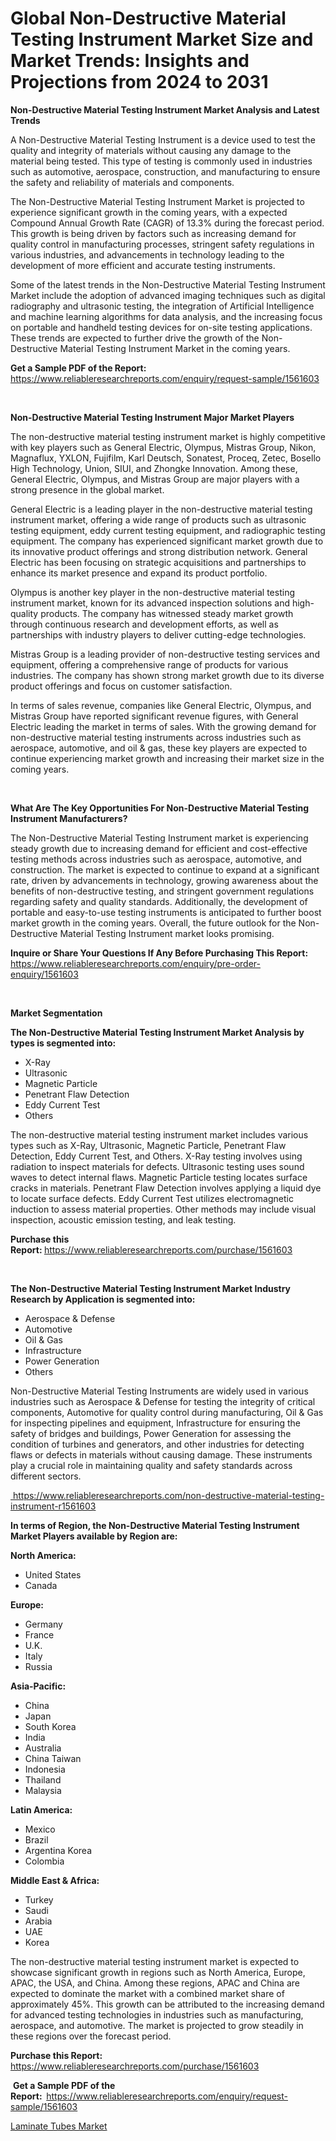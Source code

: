 <p><h1>Global Non-Destructive Material Testing Instrument Market Size and Market Trends: Insights and Projections from 2024 to 2031</h1></p><p><strong>Non-Destructive Material Testing Instrument Market Analysis and Latest Trends</strong></p>
<p><p>A Non-Destructive Material Testing Instrument is a device used to test the quality and integrity of materials without causing any damage to the material being tested. This type of testing is commonly used in industries such as automotive, aerospace, construction, and manufacturing to ensure the safety and reliability of materials and components.</p><p>The Non-Destructive Material Testing Instrument Market is projected to experience significant growth in the coming years, with a expected Compound Annual Growth Rate (CAGR) of 13.3% during the forecast period. This growth is being driven by factors such as increasing demand for quality control in manufacturing processes, stringent safety regulations in various industries, and advancements in technology leading to the development of more efficient and accurate testing instruments.</p><p>Some of the latest trends in the Non-Destructive Material Testing Instrument Market include the adoption of advanced imaging techniques such as digital radiography and ultrasonic testing, the integration of Artificial Intelligence and machine learning algorithms for data analysis, and the increasing focus on portable and handheld testing devices for on-site testing applications. These trends are expected to further drive the growth of the Non-Destructive Material Testing Instrument Market in the coming years.</p></p>
<p><strong>Get a Sample PDF of the Report:&nbsp;</strong> <a href="https://www.reliableresearchreports.com/enquiry/request-sample/1561603">https://www.reliableresearchreports.com/enquiry/request-sample/1561603</a></p>
<p>&nbsp;</p>
<p><strong>Non-Destructive Material Testing Instrument Major Market Players</strong></p>
<p><p>The non-destructive material testing instrument market is highly competitive with key players such as General Electric, Olympus, Mistras Group, Nikon, Magnaflux, YXLON, Fujifilm, Karl Deutsch, Sonatest, Proceq, Zetec, Bosello High Technology, Union, SIUI, and Zhongke Innovation. Among these, General Electric, Olympus, and Mistras Group are major players with a strong presence in the global market.</p><p>General Electric is a leading player in the non-destructive material testing instrument market, offering a wide range of products such as ultrasonic testing equipment, eddy current testing equipment, and radiographic testing equipment. The company has experienced significant market growth due to its innovative product offerings and strong distribution network. General Electric has been focusing on strategic acquisitions and partnerships to enhance its market presence and expand its product portfolio.</p><p>Olympus is another key player in the non-destructive material testing instrument market, known for its advanced inspection solutions and high-quality products. The company has witnessed steady market growth through continuous research and development efforts, as well as partnerships with industry players to deliver cutting-edge technologies.</p><p>Mistras Group is a leading provider of non-destructive testing services and equipment, offering a comprehensive range of products for various industries. The company has shown strong market growth due to its diverse product offerings and focus on customer satisfaction.</p><p>In terms of sales revenue, companies like General Electric, Olympus, and Mistras Group have reported significant revenue figures, with General Electric leading the market in terms of sales. With the growing demand for non-destructive material testing instruments across industries such as aerospace, automotive, and oil & gas, these key players are expected to continue experiencing market growth and increasing their market size in the coming years.</p></p>
<p>&nbsp;</p>
<p><strong>What Are The Key Opportunities For Non-Destructive Material Testing Instrument Manufacturers?</strong></p>
<p><p>The Non-Destructive Material Testing Instrument market is experiencing steady growth due to increasing demand for efficient and cost-effective testing methods across industries such as aerospace, automotive, and construction. The market is expected to continue to expand at a significant rate, driven by advancements in technology, growing awareness about the benefits of non-destructive testing, and stringent government regulations regarding safety and quality standards. Additionally, the development of portable and easy-to-use testing instruments is anticipated to further boost market growth in the coming years. Overall, the future outlook for the Non-Destructive Material Testing Instrument market looks promising.</p></p>
<p><strong>Inquire or Share Your Questions If Any Before Purchasing This Report:</strong> <a href="https://www.reliableresearchreports.com/enquiry/pre-order-enquiry/1561603">https://www.reliableresearchreports.com/enquiry/pre-order-enquiry/1561603</a></p>
<p>&nbsp;</p>
<p><strong>Market Segmentation</strong></p>
<p><strong>The Non-Destructive Material Testing Instrument Market Analysis by types is segmented into:</strong></p>
<p><ul><li>X-Ray</li><li>Ultrasonic</li><li>Magnetic Particle</li><li>Penetrant Flaw Detection</li><li>Eddy Current Test</li><li>Others</li></ul></p>
<p><p>The non-destructive material testing instrument market includes various types such as X-Ray, Ultrasonic, Magnetic Particle, Penetrant Flaw Detection, Eddy Current Test, and Others. X-Ray testing involves using radiation to inspect materials for defects. Ultrasonic testing uses sound waves to detect internal flaws. Magnetic Particle testing locates surface cracks in materials. Penetrant Flaw Detection involves applying a liquid dye to locate surface defects. Eddy Current Test utilizes electromagnetic induction to assess material properties. Other methods may include visual inspection, acoustic emission testing, and leak testing.</p></p>
<p><strong>Purchase this Report:&nbsp;</strong><a href="https://www.reliableresearchreports.com/purchase/1561603">https://www.reliableresearchreports.com/purchase/1561603</a></p>
<p>&nbsp;</p>
<p><strong>The Non-Destructive Material Testing Instrument Market Industry Research by Application is segmented into:</strong></p>
<p><ul><li>Aerospace & Defense</li><li>Automotive</li><li>Oil & Gas</li><li>Infrastructure</li><li>Power Generation</li><li>Others</li></ul></p>
<p><p>Non-Destructive Material Testing Instruments are widely used in various industries such as Aerospace & Defense for testing the integrity of critical components, Automotive for quality control during manufacturing, Oil & Gas for inspecting pipelines and equipment, Infrastructure for ensuring the safety of bridges and buildings, Power Generation for assessing the condition of turbines and generators, and other industries for detecting flaws or defects in materials without causing damage. These instruments play a crucial role in maintaining quality and safety standards across different sectors.</p></p>
<p><a href="https://www.reliableresearchreports.com/non-destructive-material-testing-instrument-r1561603">&nbsp;https://www.reliableresearchreports.com/non-destructive-material-testing-instrument-r1561603</a></p>
<p><strong>In terms of Region, the Non-Destructive Material Testing Instrument Market Players available by Region are:</strong></p>
<p>
    <p> <strong> North America: </strong>
        <ul>
            <li>United States</li>
            <li>Canada</li>
        </ul>
        </p> 
    <p> <strong> Europe: </strong>
        <ul>
            <li>Germany</li>
            <li>France</li>
            <li>U.K.</li>
            <li>Italy</li>
            <li>Russia</li>
        </ul>
        </p> 
    <p> <strong> Asia-Pacific: </strong>
        <ul>
            <li>China</li>
            <li>Japan</li>
            <li>South Korea</li>
            <li>India</li>
            <li>Australia</li>
            <li>China Taiwan</li>
            <li>Indonesia</li>
            <li>Thailand</li>
            <li>Malaysia</li>
        </ul>
        </p> 
    <p> <strong> Latin America: </strong>
        <ul>
            <li>Mexico</li>
            <li>Brazil</li>
            <li>Argentina Korea</li>
            <li>Colombia</li>
        </ul>
        </p> 
    <p> <strong> Middle East & Africa: </strong>
        <ul>
            <li>Turkey</li>
            <li>Saudi</li>
            <li>Arabia</li>
            <li>UAE</li>
            <li>Korea</li>
        </ul>
    </p>
    </p>
<p><p>The non-destructive material testing instrument market is expected to showcase significant growth in regions such as North America, Europe, APAC, the USA, and China. Among these regions, APAC and China are expected to dominate the market with a combined market share of approximately 45%. This growth can be attributed to the increasing demand for advanced testing technologies in industries such as manufacturing, aerospace, and automotive. The market is projected to grow steadily in these regions over the forecast period.</p></p>
<p><strong>Purchase this Report: </strong><a href="https://www.reliableresearchreports.com/purchase/1561603">https://www.reliableresearchreports.com/purchase/1561603</a></p>
<p>&nbsp;<strong>Get a Sample PDF of the Report:&nbsp;&nbsp;</strong><a href="https://www.reliableresearchreports.com/enquiry/request-sample/1561603">https://www.reliableresearchreports.com/enquiry/request-sample/1561603</a></p>
<p><strong></strong></p>
<p><p><a href="https://issuu.com/reportprime-2/docs/laminate-tubes-market-size-2030.pptx">Laminate Tubes Market</a></p></p>